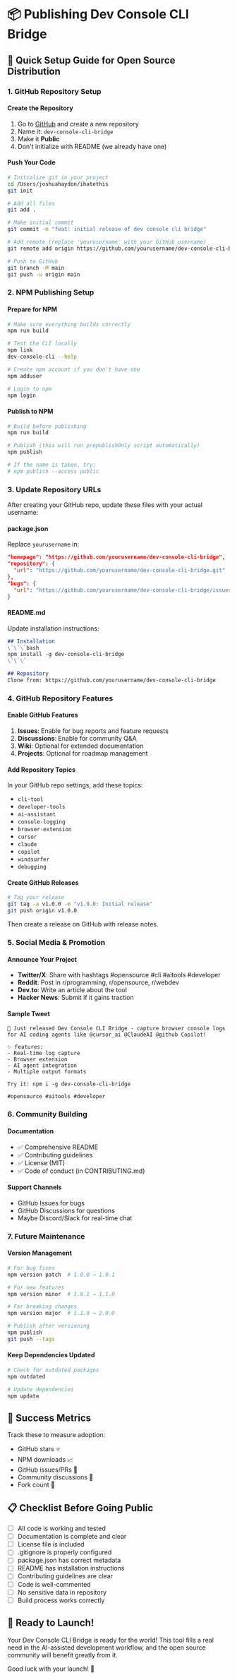 # 📦 Publishing Dev Console CLI Bridge

## 🚀 Quick Setup Guide for Open Source Distribution

### 1. GitHub Repository Setup

#### Create the Repository
1. Go to [GitHub](https://github.com) and create a new repository
2. Name it: `dev-console-cli-bridge`
3. Make it **Public**
4. Don't initialize with README (we already have one)

#### Push Your Code
```bash
# Initialize git in your project
cd /Users/joshuahaydon/ihatethis
git init

# Add all files
git add .

# Make initial commit
git commit -m "feat: initial release of dev console cli bridge"

# Add remote (replace 'yourusername' with your GitHub username)
git remote add origin https://github.com/yourusername/dev-console-cli-bridge.git

# Push to GitHub
git branch -M main
git push -u origin main
```

### 2. NPM Publishing Setup

#### Prepare for NPM
```bash
# Make sure everything builds correctly
npm run build

# Test the CLI locally
npm link
dev-console-cli --help

# Create npm account if you don't have one
npm adduser

# Login to npm
npm login
```

#### Publish to NPM
```bash
# Build before publishing
npm run build

# Publish (this will run prepublishOnly script automatically)
npm publish

# If the name is taken, try:
# npm publish --access public
```

### 3. Update Repository URLs

After creating your GitHub repo, update these files with your actual username:

#### package.json
Replace `yourusername` in:
```json
"homepage": "https://github.com/yourusername/dev-console-cli-bridge",
"repository": {
  "url": "https://github.com/yourusername/dev-console-cli-bridge.git"
},
"bugs": {
  "url": "https://github.com/yourusername/dev-console-cli-bridge/issues"
}
```

#### README.md
Update installation instructions:
```markdown
## Installation
\`\`\`bash
npm install -g dev-console-cli-bridge
\`\`\`

## Repository
Clone from: https://github.com/yourusername/dev-console-cli-bridge
```

### 4. GitHub Repository Features

#### Enable GitHub Features
1. **Issues**: Enable for bug reports and feature requests
2. **Discussions**: Enable for community Q&A
3. **Wiki**: Optional for extended documentation
4. **Projects**: Optional for roadmap management

#### Add Repository Topics
In your GitHub repo settings, add these topics:
- `cli-tool`
- `developer-tools`
- `ai-assistant`
- `console-logging`
- `browser-extension`
- `cursor`
- `claude`
- `copilot`
- `windsurfer`
- `debugging`

#### Create GitHub Releases
```bash
# Tag your release
git tag -a v1.0.0 -m "v1.0.0: Initial release"
git push origin v1.0.0
```

Then create a release on GitHub with release notes.

### 5. Social Media & Promotion

#### Announce Your Project
- **Twitter/X**: Share with hashtags #opensource #cli #aitools #developer
- **Reddit**: Post in r/programming, r/opensource, r/webdev
- **Dev.to**: Write an article about the tool
- **Hacker News**: Submit if it gains traction

#### Sample Tweet
```
🚀 Just released Dev Console CLI Bridge - capture browser console logs for AI coding agents like @cursor_ai @ClaudeAI @github Copilot!

✨ Features:
- Real-time log capture
- Browser extension
- AI agent integration
- Multiple output formats

Try it: npm i -g dev-console-cli-bridge

#opensource #aitools #developer
```

### 6. Community Building

#### Documentation
- ✅ Comprehensive README
- ✅ Contributing guidelines
- ✅ License (MIT)
- ✅ Code of conduct (in CONTRIBUTING.md)

#### Support Channels
- GitHub Issues for bugs
- GitHub Discussions for questions
- Maybe Discord/Slack for real-time chat

### 7. Future Maintenance

#### Version Management
```bash
# For bug fixes
npm version patch  # 1.0.0 → 1.0.1

# For new features
npm version minor  # 1.0.1 → 1.1.0

# For breaking changes
npm version major  # 1.1.0 → 2.0.0

# Publish after versioning
npm publish
git push --tags
```

#### Keep Dependencies Updated
```bash
# Check for outdated packages
npm outdated

# Update dependencies
npm update
```

## 🎯 Success Metrics

Track these to measure adoption:
- GitHub stars ⭐
- NPM downloads 📈
- GitHub issues/PRs 🐛
- Community discussions 💬
- Fork count 🍴

## 📋 Checklist Before Going Public

- [ ] All code is working and tested
- [ ] Documentation is complete and clear
- [ ] License file is included
- [ ] .gitignore is properly configured
- [ ] package.json has correct metadata
- [ ] README has installation instructions
- [ ] Contributing guidelines are clear
- [ ] Code is well-commented
- [ ] No sensitive data in repository
- [ ] Build process works correctly

## 🚀 Ready to Launch!

Your Dev Console CLI Bridge is ready for the world! This tool fills a real need in the AI-assisted development workflow, and the open source community will benefit greatly from it.

Good luck with your launch! 🎉
